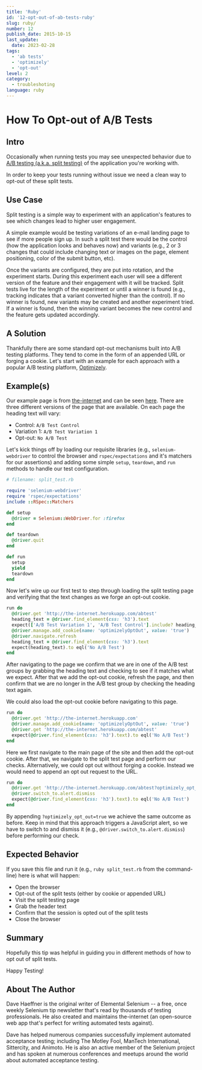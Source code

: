```yaml
---
title: 'Ruby'
id: '12-opt-out-of-ab-tests-ruby'
slug: ruby/
number: 12
publish_date: 2015-10-15
last_update:
  date: 2023-02-28
tags:
  - 'ab tests'
  - 'optimizely'
  - 'opt-out'
level: 2
category:
  - troubleshoting
language: ruby
---
```


# How To Opt-out of A/B Tests

## Intro

Occasionally when running tests you may see unexpected behavior due to [A/B testing (a.k.a. split testing)](http://en.wikipedia.org/wiki/A/B_testing) of the application you're working with.

In order to keep your tests running without issue we need a clean way to opt-out of these split tests.

## Use Case

Split testing is a simple way to experiment with an application's features to see which changes lead to higher user engagement.

A simple example would be testing variations of an e-mail landing page to see if more people sign up. In such a split test there would be the control (how the application looks and behaves now) and variants (e.g., 2 or 3 changes that could include changing text or images on the page, element positioning, color of the submit button, etc).

Once the variants are configured, they are put into rotation, and the experiment starts. During this experiment each user will see a different version of the feature and their engagement with it will be tracked. Split tests live for the length of the experiment or until a winner is found (e.g., tracking indicates that a variant converted higher than the control). If no winner is found, new variants may be created and another experiment tried. If a winner is found, then the winning variant becomes the new control and the feature gets updated accordingly.

## A Solution

Thankfully there are some standard opt-out mechanisms built into A/B testing platforms. They tend to come in the form of an appended URL or forging a cookie. Let's start with an example for each approach with a popular A/B testing platform, [Optimizely](https://www.optimizely.com/).

## Example(s)

Our example page is from [the-internet](http://github.com/tourdedave/the-internet) and can be seen [here](http://the-internet.herokuapp.com/abtest). There are three different versions of the page that are available. On each page the heading text will vary:

+ Control: `A/B Test Control`
+ Variation 1: `A/B Test Variation 1`
+ Opt-out: `No A/B Test`

Let's kick things off by loading our requisite libraries (e.g., `selenium-webdriver` to control the browser and `rspec/expectations` and it's matchers for our assertions) and adding some simple `setup`, `teardown`, and `run` methods to handle our test configuration.

```ruby
# filename: split_test.rb

require 'selenium-webdriver'
require 'rspec/expectations'
include ::RSpec::Matchers

def setup
  @driver = Selenium::WebDriver.for :firefox
end

def teardown
  @driver.quit
end

def run
  setup
  yield
  teardown
end
```

Now let's wire up our first test to step through loading the split testing page and verifying that the text changes as we forge an opt-out cookie.

```ruby
run do
  @driver.get 'http://the-internet.herokuapp.com/abtest'
  heading_text = @driver.find_element(css: 'h3').text
  expect(['A/B Test Variation 1', 'A/B Test Control'].include? heading_text).to eql true
  @driver.manage.add_cookie(name: 'optimizelyOptOut', value: 'true')
  @driver.navigate.refresh
  heading_text = @driver.find_element(css: 'h3').text
  expect(heading_text).to eql('No A/B Test')
end
```

After navigating to the page we confirm that we are in one of the A/B test groups by grabbing the heading text and checking to see if it matches what we expect. After that we add the opt-out cookie, refresh the page, and then confirm that we are no longer in the A/B test group by checking the heading text again.

We could also load the opt-out cookie before navigating to this page.

```ruby
run do
  @driver.get 'http://the-internet.herokuapp.com'
  @driver.manage.add_cookie(name: 'optimizelyOptOut', value: 'true')
  @driver.get 'http://the-internet.herokuapp.com/abtest'
  expect(@driver.find_element(css: 'h3').text).to eql('No A/B Test')
end
```

Here we first navigate to the main page of the site and then add the opt-out cookie. After that, we navigate to the split test page and perform our checks. Alternatively, we could opt out without forging a cookie. Instead we would need to append an opt out request to the URL.

```ruby
run do
  @driver.get 'http://the-internet.herokuapp.com/abtest?optimizely_opt_out=true'
  @driver.switch_to.alert.dismiss
  expect(@driver.find_element(css: 'h3').text).to eql('No A/B Test')
end
```

By appending `?optimizely_opt_out=true` we achieve the same outcome as before. Keep in mind that this approach triggers a JavaScript alert, so we have to switch to and dismiss it (e.g., `@driver.switch_to.alert.dismiss`) before performing our check.

## Expected Behavior

If you save this file and run it (e.g., `ruby split_test.rb` from the command-line) here is what will happen:

+ Open the browser
+ Opt-out of the split tests (either by cookie or appended URL)
+ Visit the split testing page
+ Grab the header text
+ Confirm that the session is opted out of the split tests
+ Close the browser

## Summary

Hopefully this tip was helpful in guiding you in different methods of how to opt out of split tests.

Happy Testing!

## About The Author

Dave Haeffner is the original writer of Elemental Selenium -- a free, once weekly Selenium tip newsletter that's read by thousands of testing professionals. He also created and maintains the-internet (an open-source web app that's perfect for writing automated tests against).

Dave has helped numerous companies successfully implement automated acceptance testing; including The Motley Fool, ManTech International, Sittercity, and Animoto. He is also an active member of the Selenium project and has spoken at numerous conferences and meetups around the world about automated acceptance testing.

